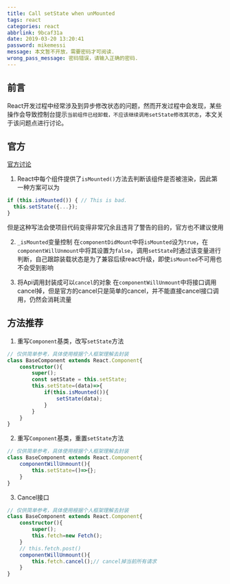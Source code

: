 ```yaml
---
title: Call setState when unMounted
tags: react
categories: react
abbrlink: 9bcaf31a
date: 2019-03-20 13:20:41
password: mikemessi
message: 本文暂不开放，需要密码才可阅读.
wrong_pass_message: 密码错误，请输入正确的密码.
---
```

## 前言
React开发过程中经常涉及到异步修改状态的问题，然而开发过程中会发现，某些操作会导致控制台提示`当前组件已经卸载，不应该继续调用setState修改其状态`，本文关于该问题点进行讨论。

## 官方
[官方讨论](https://reactjs.org/blog/2015/12/16/ismounted-antipattern.html)

1. React中每个组件提供了`isMounted()`方法去判断该组件是否被渲染，因此第一种方案可以为
```typescript
if (this.isMounted()) { // This is bad.
  this.setState({...});
}
```
但是这种写法会使项目代码变得非常冗余且违背了警告的目的，官方也不建议使用

2. `_isMounted`变量控制
在`componentDidMount`中将`isMounted`设为`true`，在`componentWillUnmount`中将其设置为`false`，调用`setState`时通过该变量进行判断，自己跟踪装载状态是为了兼容后续react升级，即使`isMounted`不可用也不会受到影响

3. 将Api调用封装成可以`cancel`的对象
在`componentWillUnmount`中将接口调用cancel掉，但是官方的cancel只是简单的cancel，并不能直接cancel接口调用，仍然会消耗流量

## 方法推荐
1. 重写`Component`基类，改写`setState`方法
```typescript
// 仅供简单参考，具体使用根据个人框架理解去封装
class BaseComponent extends React.Component{
    constructor(){
        super();
        const setState = this.setState;
        this.setState=(data)=>{
            if(this.isMounted()){
                setState(data);
            }
        }
    }
}
```

2. 重写`Component`基类，重置`setState`方法
```typescript
// 仅供简单参考，具体使用根据个人框架理解去封装
class BaseComponent extends React.Component{
    componentWillUnmount(){
        this.setState=()=>{};
    }
}
```

3. Cancel接口
```typescript
// 仅供简单参考，具体使用根据个人框架理解去封装
class BaseComponent extends React.Component{
    constructor(){
        super();
        this.fetch=new Fetch();
    }
    // this.fetch.post()
    componentWillUnmount(){
        this.fetch.cancel();// cancel掉当前所有请求
    }
}
```
